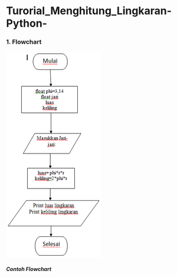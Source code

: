 # Turorial_Menghitung_Lingkaran-Python-
### 1. Flowchart
![Gambar 1](Screenshot_1.png)
##### Contoh Flowchart 